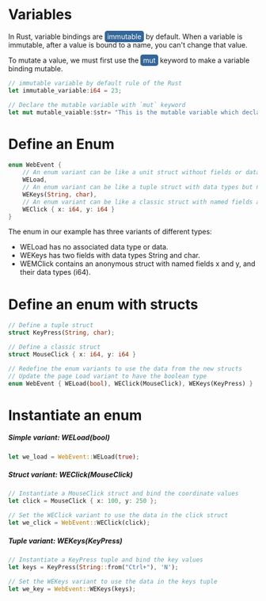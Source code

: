 # Variables

In Rust, variable bindings are <span style="background:#369;border-radius:5px; padding:3px 5px; color:white">immutable</span> by default. When a variable is immutable, after a value is bound to a name, you can't change that value.

To mutate a value, we must first use the <span style="background:#369;border-radius:5px; padding:3px 5px;color:white">mut</span> keyword to make a variable binding mutable.

```rust
// immutable variable by default rule of the Rust
let immutable_variable:i64 = 23;

// Declare the mutable variable with `mut` keyword
let mut mutable_vaiable:$str= "This is the mutable variable which declared with `mut` keyword".
```

# Define an Enum

```rust
enum WebEvent {
    // An enum variant can be like a unit struct without fields or data types
    WELoad,
    // An enum variant can be like a tuple struct with data types but no named fields
    WEKeys(String, char),
    // An enum variant can be like a classic struct with named fields and their data types
    WEClick { x: i64, y: i64 }
}
```

The enum in our example has three variants of different types:

- WELoad has no associated data type or data.
- WEKeys has two fields with data types String and char.
- WEMClick contains an anonymous struct with named fields x and y, and their data types (i64).

# Define an enum with structs

```rust
// Define a tuple struct
struct KeyPress(String, char);

// Define a classic struct
struct MouseClick { x: i64, y: i64 }

// Redefine the enum variants to use the data from the new structs
// Update the page Load variant to have the boolean type
enum WebEvent { WELoad(bool), WEClick(MouseClick), WEKeys(KeyPress) }
```

# Instantiate an enum

##### Simple variant: WELoad(bool)

```rust
let we_load = WebEvent::WELoad(true);
```

##### Struct variant: WEClick(MouseClick)

```rust
// Instantiate a MouseClick struct and bind the coordinate values
let click = MouseClick { x: 100, y: 250 };

// Set the WEClick variant to use the data in the click struct
let we_click = WebEvent::WEClick(click);
```

##### Tuple variant: WEKeys(KeyPress)

```rust
// Instantiate a KeyPress tuple and bind the key values
let keys = KeyPress(String::from("Ctrl+"), 'N');

// Set the WEKeys variant to use the data in the keys tuple
let we_key = WebEvent::WEKeys(keys);
```
